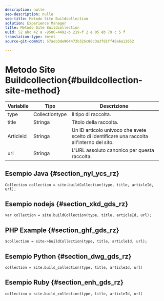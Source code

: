 ```yaml
---
description: nulle
seo-description: nulle
seo-title: Metodo Site Buildcollection
solution: Experience Manager
title: Metodo Site Buildcollection
uuid: 52 abc 42 a -9506-4492-b 219-f 2 e 05 eb 79 c 5 f
translation-type: tm+mt
source-git-commit: 67aeb3de964473b326c88c3a3f81ff48a6a12652

---
```



# Metodo Site Buildcollection{#buildcollection-site-method}

| Variabile | Tipo | Descrizione |
|--- |--- |--- |
| type | Collectiontype | Il tipo di raccolta. |
| title | Stringa | Titolo della raccolta. |
| Articleid | Stringa | Un ID articolo univoco che avete scelto di identificare una raccolta all&#39;interno del sito. |
| url | Stringa | L&#39;URL assoluto canonico per questa raccolta. |

## Esempio Java {#section_nyl_ycs_rz}

```
Collection collection = site.buildCollection(type, title, articleId, url); 
```

## Esempio nodejs {#section_xkd_gds_rz}

```
var collection = site.buildCollection(type, title, articleId, url); 
```

## PHP Example {#section_ghf_gds_rz}

```
$collection = site->buildCollection(type, title, articleId, url); 
```

## Esempio Python {#section_dwg_gds_rz}

```
collection = site.build_collection(type, title, articleId, url) 
```

## Esempio Ruby {#section_enh_gds_rz}

```
collection = site.build_collection(type, title, articleId, url) 
```
